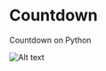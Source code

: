 # Countdown
Countdown on Python

![Alt text](https://pp.userapi.com/c857624/v857624969/108a4/J9l5uCr6g9o.jpgraw=true "Optional Title")
